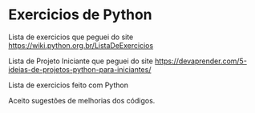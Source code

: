 # Exercicios de Python
 Lista de exercicios que peguei do site https://wiki.python.org.br/ListaDeExercicios
 
 Lista de Projeto Iniciante que peguei do site https://devaprender.com/5-ideias-de-projetos-python-para-iniciantes/

 Lista de exercicios feito com Python
 
 Aceito sugestões de melhorias dos códigos. 
